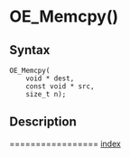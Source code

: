 # OE_Memcpy()



## Syntax

    OE_Memcpy(
        void * dest,
        const void * src,
        size_t n);
## Description 

=================
[index](index.md)

